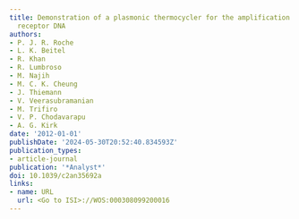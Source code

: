 ```yaml
---
title: Demonstration of a plasmonic thermocycler for the amplification of human androgen
  receptor DNA
authors:
- P. J. R. Roche
- L. K. Beitel
- R. Khan
- R. Lumbroso
- M. Najih
- M. C. K. Cheung
- J. Thiemann
- V. Veerasubramanian
- M. Trifiro
- V. P. Chodavarapu
- A. G. Kirk
date: '2012-01-01'
publishDate: '2024-05-30T20:52:40.834593Z'
publication_types:
- article-journal
publication: '*Analyst*'
doi: 10.1039/c2an35692a
links:
- name: URL
  url: <Go to ISI>://WOS:000308099200016
---
```

